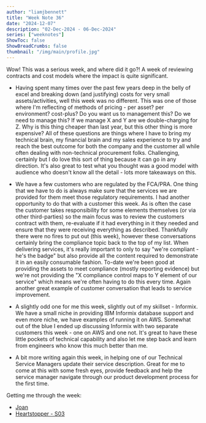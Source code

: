 ```yaml
---
author: "liamjbennett"
title: "Week Note 36"
date: "2024-12-07"
description: "02-Dec-2024 - 06-Dec-2024"
series: ["weeknotes"]
ShowToc: false
ShowBreadCrumbs: false
thumbnail: "/img/main/profile.jpg"
---
```


Wow! This was a serious week, and where did it go?! A week of reviewing contracts and cost models where the impact is quite significant. 

* Having spent many times over the past few years deep in the belly of excel and breaking down (and justifying) costs for very small assets/activities, well this week was no different. This was one of those where I'm reflecting of methods of pricing - per asset? per environment? cost-plus? Do you want us to management this? Do we need to manage this? If we manage X and Y are we double-charging for Z. Why is this thing cheaper than last year, but this other thing is more expensive? All of these questions are things where I have to bring my technical brain, my financial brain and my sales experience to try and reach the best outcome for both the company and the customer all while often dealing with non-technical procurement folks. Challenging, certainly but I do love this sort of thing because it can go in any direction. It's also great to test what you thought was a good model with audience who doesn't know all the detail - lots more takeaways on this.

* We have a few customers who are regulated by the FCA/PRA. One thing that we have to do is always make sure that the services we are provided for them meet those regulatory requirements. I had another opportunity to do that with a customer this week. As is often the case the customer takes responsibility for some elements themselves (or via other third-parties) so the main focus was to review the customers contract with them, re-evaluate if it had everything in it they needed and ensure that they were receiving everything as described. Thankfully there were no fires to put out (this week), however these conversations certainly bring the compliance topic back to the top of my list. When delivering services, it's really important to only to say "we're compliant - he's the badge" but also provide all the content required to demonstrate it in an easily consumable fashion. To-date we're been good at providing the assets to meet compliance (mostly reporting evidence) but we're not providing the "X compliance control maps to Y element of our service" which means we're often having to do this every time. Again another great example of customer conversation that leads to service improvement.

* A slightly odd one for me this week, slightly out of my skillset - Informix. We have a small niche in providing IBM Informix database support and even more niche, we have examples of running it on AWS. Somewhat out of the blue I ended up discussing Informix with two separate customers this week - one on AWS and one not. It's great to have these little pockets of technical capability and also let me step back and learn from engineers who know this much better than me.

* A bit more writing again this week, in helping one of our Technical Service Managers update their service description. Great for me to come at this with some fresh eyes, provide feedback and help the service manager navigate through our product development process for the first time.

Getting me through the week:
* [Joan](https://www.itv.com/watch/joan/10a3918)
* [Heartstopper - S03](https://www.netflix.com/gb/title/81059939)